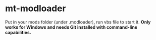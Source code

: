 # mt-modloader
Put in your mods folder (under .modloader), run vbs file to start it.
__Only works for Windows and needs Git installed with command-line capabilities.__
